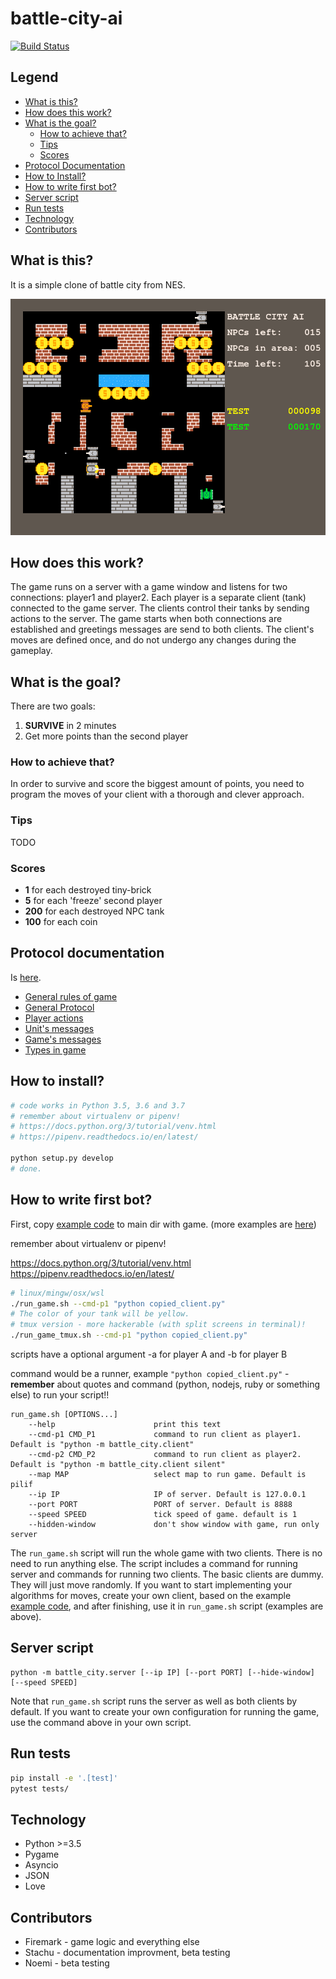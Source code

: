 # battle-city-ai
[![Build Status](https://travis-ci.org/firemark/battle-city-ai.svg?branch=master)](https://travis-ci.org/firemark/battle-city-ai)

## Legend

- [What is this?](#what-is-this)
- [How does this work?](#how-does-this-work)
- [What is the goal?](#what-is-the-goal)
  - [How to achieve that?](#how-to-achieve-that)
  - [Tips](#tips)
  - [Scores](#scores)
- [Protocol Documentation](#protocol-documentation)
- [How to Install?](#how-to-install)
- [How to write first bot?](#how-to-write-first-bot)
- [Server script](#server-script)
- [Run tests](#run-tests)
- [Technology](#technology)
- [Contributors](#contributors)


## What is this?

It is a simple clone of battle city from NES.

![Game](image.png)

## How does this work?
The game runs on a server with a game window and listens for two connections: player1 and player2.
Each player is a separate client (tank) connected to the game server. The clients control their tanks 
by sending actions to the server. The game starts when both connections are established and 
greetings messages are send to both clients. The client's moves are defined once, and do not 
undergo any changes during the gameplay.

## What is the goal?

There are two goals:

1. **SURVIVE** in 2 minutes
2. Get more points than the second player

### How to achieve that?
In order to survive and score the biggest amount of points, you need to program the moves 
of your client with a thorough and clever approach. 

### Tips

TODO

### Scores

* **1** for each destroyed tiny-brick
* **5** for each 'freeze' second player
* **200** for each destroyed NPC tank
* **100** for each coin

## Protocol documentation

Is [here](docs/).

* [General rules of game](docs/rules.md)
* [General Protocol](docs/protocol.md)
* [Player actions](docs/actions.md)
* [Unit's messages](docs/units.md)
* [Game's messages](docs/game.md)
* [Types in game](docs/types.md)

## How to install?

```sh
# code works in Python 3.5, 3.6 and 3.7
# remember about virtualenv or pipenv!
# https://docs.python.org/3/tutorial/venv.html
# https://pipenv.readthedocs.io/en/latest/

python setup.py develop
# done.
```

## How to write first bot?

First, copy [example code](battle_city/client.py) to main dir with game.
(more examples are [here](battle_city/examples/))

remember about virtualenv or pipenv!

https://docs.python.org/3/tutorial/venv.html
https://pipenv.readthedocs.io/en/latest/

```sh
# linux/mingw/osx/wsl
./run_game.sh --cmd-p1 "python copied_client.py"
# The color of your tank will be yellow.
# tmux version - more hackerable (with split screens in terminal)!
./run_game_tmux.sh --cmd-p1 "python copied_client.py"
```

scripts have a optional argument -a for player A and -b for player B

command would be a runner, example `"python copied_client.py"` - **remember** about quotes and command (python, nodejs, ruby or something else) to run your script!!

```
run_game.sh [OPTIONS...]
    --help                      print this text
    --cmd-p1 CMD_P1             command to run client as player1. Default is "python -m battle_city.client"
    --cmd-p2 CMD_P2             command to run client as player2. Default is "python -m battle_city.client silent"
    --map MAP                   select map to run game. Default is pilif
    --ip IP                     IP of server. Default is 127.0.0.1
    --port PORT                 PORT of server. Default is 8888
    --speed SPEED               tick speed of game. default is 1
    --hidden-window             don't show window with game, run only server
```

The `run_game.sh` script will run the whole game with two clients. There is no need to run anything else.
The script includes a command for running server and commands for running two clients. The basic clients are dummy.
They will just move randomly.
If you want to start implementing your algorithms for moves, create your own
client, based on the example [example code](battle_city/client.py), and after finishing, 
use it in `run_game.sh` script (examples are above).

## Server script

```
python -m battle_city.server [--ip IP] [--port PORT] [--hide-window] [--speed SPEED]
```

Note that `run_game.sh` script runs the server as well as both clients by default.
If you want to create your own configuration for running the game, use the command above 
in your own script.

## Run tests

```sh
pip install -e '.[test]'
pytest tests/
```

## Technology

* Python >=3.5
* Pygame
* Asyncio
* JSON
* Love

## Contributors

* Firemark - game logic and everything else
* Stachu - documentation improvment, beta testing
* Noemi - beta testing
